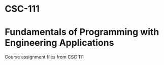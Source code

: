 # CSC-111
# Fundamentals of Programming with Engineering Applications
Course assignment files from CSC 111
